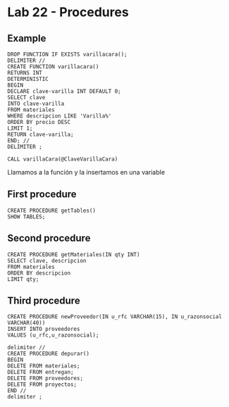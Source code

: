 # Lab 22 - Procedures

## Example

```mysql
DROP FUNCTION IF EXISTS varillacara();
DELIMITER //
CREATE FUNCTION varillacara() 
RETURNS INT 
DETERMINISTIC
BEGIN
DECLARE clave-varilla INT DEFAULT 0;
SELECT clave 
INTO clave-varilla
FROM materiales
WHERE descripcion LIKE 'Varilla%'
ORDER BY precio DESC
LIMIT 1;
RETURN clave-varilla;
END; //
DELIMITER ;
```


```mysql
CALL varillaCara(@ClaveVarillaCara)
```


Llamamos a la función y la insertamos en una variable

## First procedure

```mysql
CREATE PROCEDURE getTables()
SHOW TABLES;
```

## Second procedure

```mysql
CREATE PROCEDURE getMateriales(IN qty INT)
SELECT clave, descripcion
FROM materiales
ORDER BY descripcion
LIMIT qty;
```

## Third procedure

```mysql
CREATE PROCEDURE newProveedor(IN u_rfc VARCHAR(15), IN u_razonsocial VARCHAR(40))
INSERT INTO proveedores
VALUES (u_rfc,u_razonsocial);
```

```mysql
delimiter //
CREATE PROCEDURE depurar()
BEGIN
DELETE FROM materiales; 
DELETE FROM entregan;
DELETE FROM proveedores; 
DELETE FROM proyectos;
END //
delimiter ;
```